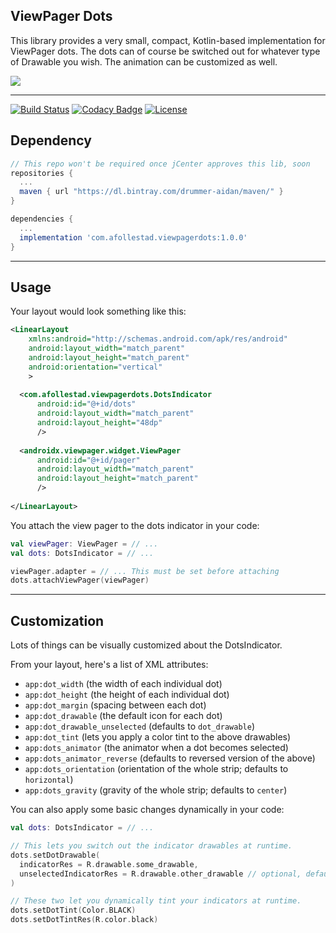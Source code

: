 ## ViewPager Dots

This library provides a very small, compact, Kotlin-based implementation for ViewPager dots. The dots
can of course be switched out for whatever type of Drawable you wish. The animation can be 
customized as well.

<img src="https://raw.githubusercontent.com/afollestad/viewpagerdots/master/assets/demo.gif" />

---

[![Build Status](https://travis-ci.org/afollestad/viewpagerdots.svg)](https://travis-ci.org/afollestad/viewpagerdots)
[![Codacy Badge](https://api.codacy.com/project/badge/Grade/87f916c5a5bd46fe9eaf1a7a7f27314e)](https://www.codacy.com/app/drummeraidan_50/viewpagerdots?utm_source=github.com&amp;utm_medium=referral&amp;utm_content=afollestad/viewpagerdots&amp;utm_campaign=Badge_Grade)
[![License](https://img.shields.io/badge/License-Apache%202.0-blue.svg)](https://opensource.org/licenses/Apache-2.0)

## Dependency

```gradle
// This repo won't be required once jCenter approves this lib, soon
repositories {
  ...
  maven { url "https://dl.bintray.com/drummer-aidan/maven/" }
}

dependencies {
  ...
  implementation 'com.afollestad.viewpagerdots:1.0.0'
}
```

---

## Usage

Your layout would look something like this:

```xml
<LinearLayout
    xmlns:android="http://schemas.android.com/apk/res/android"
    android:layout_width="match_parent"
    android:layout_height="match_parent"
    android:orientation="vertical"
    >
    
  <com.afollestad.viewpagerdots.DotsIndicator
      android:id="@+id/dots"
      android:layout_width="match_parent"
      android:layout_height="48dp"
      />
      
  <androidx.viewpager.widget.ViewPager
      android:id="@+id/pager"
      android:layout_width="match_parent"
      android:layout_height="match_parent"
      />
    
</LinearLayout>
```

You attach the view pager to the dots indicator in your code:

```kotlin
val viewPager: ViewPager = // ...
val dots: DotsIndicator = // ...

viewPager.adapter = // ... This must be set before attaching
dots.attachViewPager(viewPager)
```

---

## Customization

Lots of things can be visually customized about the DotsIndicator.

From your layout, here's a list of XML attributes:

* `app:dot_width` (the width of each individual dot)
* `app:dot_height` (the height of each individual dot)
* `app:dot_margin` (spacing between each dot)
* `app:dot_drawable` (the default icon for each dot)
* `app:dot_drawable_unselected` (defaults to `dot_drawable`)
* `app:dot_tint` (lets you apply a color tint to the above drawables)
* `app:dots_animator` (the animator when a dot becomes selected)
* `app:dots_animator_reverse` (defaults to reversed version of the above)
* `app:dots_orientation` (orientation of the whole strip; defaults to `horizontal`)
* `app:dots_gravity` (gravity of the whole strip; defaults to `center`)

You can also apply some basic changes dynamically in your code:

```kotlin
val dots: DotsIndicator = // ...

// This lets you switch out the indicator drawables at runtime.
dots.setDotDrawable(
  indicatorRes = R.drawable.some_drawable,
  unselectedIndicatorRes = R.drawable.other_drawable // optional, defaults to above
)

// These two let you dynamically tint your indicators at runtime.
dots.setDotTint(Color.BLACK)
dots.setDotTintRes(R.color.black)

```